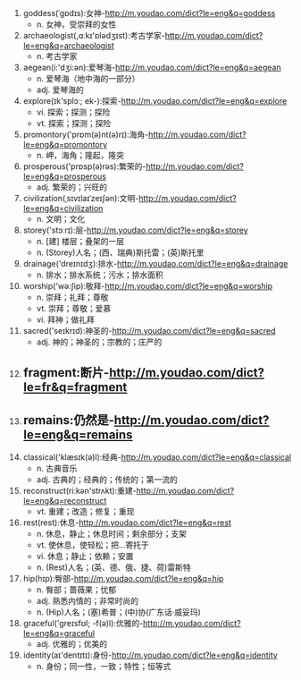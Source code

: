 1. goddess(ˈgɒdɪs):女神-http://m.youdao.com/dict?le=eng&q=goddess
    - n. 女神，受崇拜的女性
2. archaeologist(,ɑːkɪ'ɒlədʒɪst):考古学家-http://m.youdao.com/dict?le=eng&q=archaeologist
    - n. 考古学家
3. aegean(i:'dʒi:ən):爱琴海-http://m.youdao.com/dict?le=eng&q=aegean
    - n. 爱琴海（地中海的一部分）
    - adj. 爱琴海的
4. explore(ɪk'splɔː; ek-):探索-http://m.youdao.com/dict?le=eng&q=explore
    - vi. 探索；探测；探险
    - vt. 探索；探测；探险
5. promontory('prɒm(ə)nt(ə)rɪ):海角-http://m.youdao.com/dict?le=eng&q=promontory
    - n. 岬，海角；隆起，隆突
6. prosperous('prɒsp(ə)rəs):繁荣的-http://m.youdao.com/dict?le=eng&q=prosperous
    - adj. 繁荣的；兴旺的
7. civilization(ˌsɪvɪlaɪˈzeɪʃən):文明-http://m.youdao.com/dict?le=eng&q=civilization
    - n. 文明；文化
8. storey('stɔːrɪ):层-http://m.youdao.com/dict?le=eng&q=storey
    - n. [建] 楼层；叠架的一层
    - n. (Storey)人名；(西、瑞典)斯托雷；(英)斯托里
9. drainage('dreɪnɪdʒ):排水-http://m.youdao.com/dict?le=eng&q=drainage
    - n. 排水；排水系统；污水；排水面积
10. worship('wə:ʃip):敬拜-http://m.youdao.com/dict?le=eng&q=worship
    - n. 崇拜；礼拜；尊敬
    - vt. 崇拜；尊敬；爱慕
    - vi. 拜神；做礼拜
11. sacred('seɪkrɪd):神圣的-http://m.youdao.com/dict?le=eng&q=sacred
    - adj. 神的；神圣的；宗教的；庄严的
12. fragment:断片-http://m.youdao.com/dict?le=fr&q=fragment
    - 
13. remains:仍然是-http://m.youdao.com/dict?le=eng&q=remains
    - 
14. classical('klæsɪk(ə)l):经典-http://m.youdao.com/dict?le=eng&q=classical
    - n. 古典音乐
    - adj. 古典的；经典的；传统的；第一流的
15. reconstruct(riːkən'strʌkt):重建-http://m.youdao.com/dict?le=eng&q=reconstruct
    - vt. 重建；改造；修复；重现
16. rest(rest):休息-http://m.youdao.com/dict?le=eng&q=rest
    - n. 休息，静止；休息时间；剩余部分；支架
    - vt. 使休息，使轻松；把…寄托于
    - vi. 休息；静止；依赖；安置
    - n. (Rest)人名；(英、德、俄、捷、荷)雷斯特
17. hip(hɪp):臀部-http://m.youdao.com/dict?le=eng&q=hip
    - n. 臀部；蔷薇果；忧郁
    - adj. 熟悉内情的；非常时尚的
    - n. (Hip)人名；(塞)希普；(中)协(广东话·威妥玛)
18. graceful('greɪsfʊl; -f(ə)l):优雅的-http://m.youdao.com/dict?le=eng&q=graceful
    - adj. 优雅的；优美的
19. identity(aɪ'dentɪtɪ):身份-http://m.youdao.com/dict?le=eng&q=identity
    - n. 身份；同一性，一致；特性；恒等式